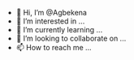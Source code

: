 - 👋 Hi, I’m @Agbekena
- 👀 I’m interested in ...
- 🌱 I’m currently learning ...
- 💞️ I’m looking to collaborate on ...
- 📫 How to reach me ...

<!---
Agbekena/Agbekena is a ✨ special ✨ repository because its `README.md` (this file) appears on your GitHub profile.
You can click the Preview link to take a look at your changes.
--->
